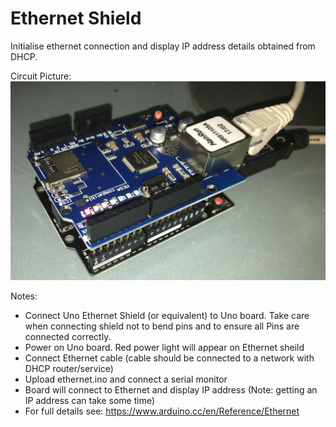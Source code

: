 # Ethernet Shield

Initialise ethernet connection and display IP address details obtained from DHCP.

Circuit Picture:
  ![Ethernet Shield](Ethernet.jpg)

Notes:
- Connect Uno Ethernet Shield (or equivalent) to Uno board. Take care when connecting shield not to bend pins and to ensure all Pins are connected correctly.
- Power on Uno board. Red power light will appear on Ethernet sheild
- Connect Ethernet cable (cable should be connected to a network with DHCP router/service)
- Upload ethernet.ino and connect a serial monitor
- Board will connect to Ethernet and display IP address (Note: getting an IP address can take some time)
- For full details see: https://www.arduino.cc/en/Reference/Ethernet
